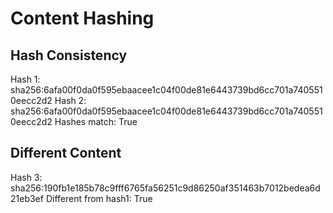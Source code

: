 # Content Hashing


## Hash Consistency

Hash 1: sha256:6afa00f0da0f595ebaacee1c04f00de81e6443739bd6cc701a7405510eecc2d2
Hash 2: sha256:6afa00f0da0f595ebaacee1c04f00de81e6443739bd6cc701a7405510eecc2d2
Hashes match: True

## Different Content

Hash 3: sha256:190fb1e185b78c9fff6765fa56251c9d86250af351463b7012bedea6d21eb3ef
Different from hash1: True

